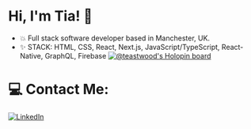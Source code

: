 # Hi, I'm Tia! 👋

+ :boom: Full stack software developer based in Manchester, UK.
+ :sparkles: STACK: HTML, CSS, React, Next.js, JavaScript/TypeScript, React-Native, GraphQL, Firebase
[![@teastwood's Holopin board](https://holopin.io/api/user/board?user=teastwood)](https://holopin.io/@teastwood)

# 💻 Contact Me:
[![LinkedIn](https://img.icons8.com/nolan/64/linkedin.png)](https://www.linkedin.com/in/tiaeastwood/)

              

